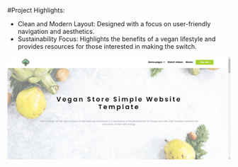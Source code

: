#Project Highlights:
- Clean and Modern Layout: Designed with a focus on user-friendly navigation and aesthetics.
- Sustainability Focus: Highlights the benefits of a vegan lifestyle and provides resources for those interested in making the switch.

![image alt](https://github.com/codsahil/vegan-store/blob/55e44808b9eae548a7cba6c675b0b6a6531c757d/Screenshot%202024-09-19%20135209.png)
